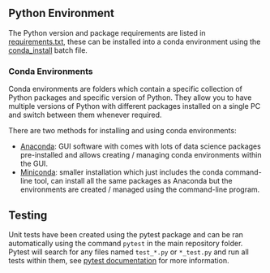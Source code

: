 ## Python Environment

The Python version and package requirements are listed in [requirements.txt](requirements.txt),
these can be installed into a conda environment using the [conda_install](conda_install.bat) batch
file.

### Conda Environments
Conda environments are folders which contain a specific collection of Python packages and specific
version of Python. They allow you to have multiple versions of Python with different packages
installed on a single PC and switch between them whenever required.

There are two methods for installing and using conda environments:
- [Anaconda](https://www.anaconda.com/products/distribution): GUI software with comes with lots of
  data science packages pre-installed and allows creating / managing conda environments within the
  GUI.
- [Miniconda](https://docs.conda.io/en/latest/miniconda.html): smaller installation which just
  includes the conda command-line tool, can install all the same packages as Anaconda but the
  environments are created / managed using the command-line program.

## Testing
Unit tests have been created using the pytest package and can be ran automatically using
the command `pytest` in the main repository folder. Pytest will search for any files named
`test_*.py` or `*_test.py` and run all tests within them, see
[pytest documentation](https://docs.pytest.org/en/stable/) for more information.